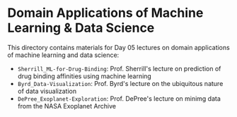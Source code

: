 Domain Applications of Machine Learning & Data Science
======================================================

This directory contains materials for Day 05 lectures on domain
applications of machine learning and data science:

- `Sherrill_ML-for-Drug-Binding`: Prof. Sherrill's lecture on prediction
of drug binding affinities using machine learning
- `Byrd_Data-Visualization`: Prof. Byrd's lecture on the ubiquitous
nature of data visualization
- `DePree_Exoplanet-Exploration`: Prof. DePree's lecture on minimg data
from the NASA Exoplanet Archive





